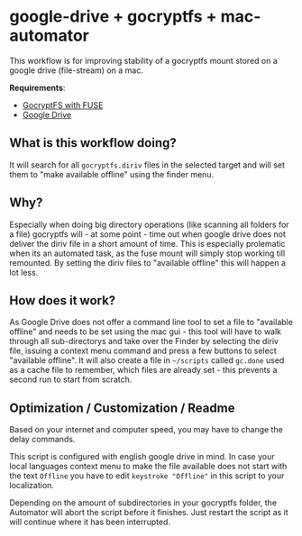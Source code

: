 # google-drive + gocryptfs + mac-automator
This workflow is for improving stability of a gocryptfs mount stored on a google drive (file-stream) on a mac.  
  
__Requirements__:  
* [GocryptFS with FUSE](https://github.com/rfjakob/gocryptfs)
* [Google Drive](https://dl.google.com/drive-file-stream/GoogleDrive.dmg)
  
## What is this workflow doing?
It will search for all `gocryptfs.diriv` files in the selected target and will set them to "make available offline" using the finder menu.  
  
## Why?
Especially when doing big directory operations (like scanning all folders for a file) gocryptfs will - at some point - time out when google drive does not deliver the diriv file in a short amount of time. This is especially prolematic when its an automated task, as the fuse mount will simply stop working till remounted. By setting the diriv files to "available offline" this will happen a lot less.  
  
## How does it work?
As Google Drive does not offer a command line tool to set a file to "available offline" and needs to be set using the mac gui - this tool will have to walk through all sub-directorys and take over the Finder by selecting the diriv file, issuing a context menu command and press a few buttons to select "available offline". It will also create a file in `~/scripts` called `gc.done` used as a cache file to remember, which files are already set - this prevents a second run to start from scratch. 

## Optimization / Customization / Readme
Based on your internet and computer speed, you may have to change the delay commands.  
  
This script is configured with english google drive in mind. In case your local languages context menu to make the file available does not start with the text `Offline` you have to edit `keystroke "Offline"` in this script to your localization.  
  
Depending on the amount of subdirectories in your gocryptfs folder, the Automator will abort the script before it finishes. Just restart the script as it will continue where it has been interrupted.

